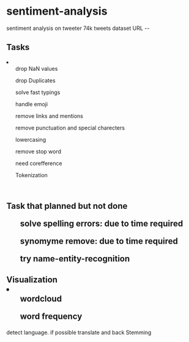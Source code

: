 # sentiment-analysis
sentiment analysis on tweeter 74k tweets
dataset URL -- <a href="https://www.kaggle.com/datasets/jp797498e/twitter-entity-sentiment-analysis"></a>
<h2>Tasks</h2>
<li>
  <ol>drop NaN values</ol>
  <ol>drop Duplicates</ol>
  <ol>solve fast typings</ol>
  <ol>handle emoji</ol>
  <ol>remove links and mentions</ol>
  <ol>remove punctuation and special charecters</ol>
  <ol>lowercasing</ol>
  <ol>remove stop word</ol>
  <ol>need corefference</ol>
  <ol>Tokenization</ol> 
</li>

<br>

<h2>Task that planned but not done
  <ol>solve spelling errors: <strong>due to time required</strong></ol>
  <ol>synomyme remove: <strong>due to time required</strong></ol>
  <ol>try name-entity-recognition</ol>
</h2>

<h2>Visualization
  <li>
    <ul>wordcloud</ul>
    <ul>word frequency</ul>
  </li>

</h2>





detect language. if possible translate and back
Stemming

